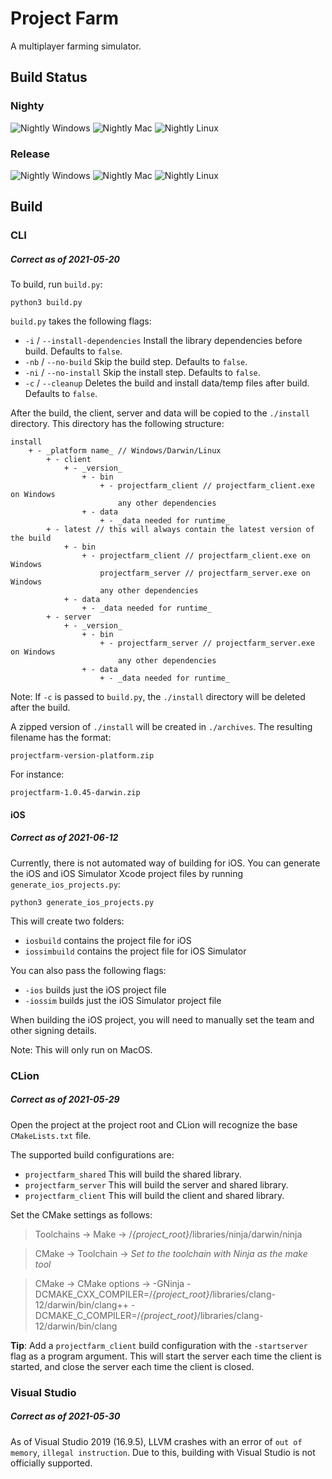 # Project Farm
A multiplayer farming simulator.

## Build Status
### Nighty
![Nightly Windows](https://github.com/snowmeltarcade/projectfarm/actions/workflows/build_nightly_windows.yml/badge.svg)
![Nightly Mac](https://github.com/snowmeltarcade/projectfarm/actions/workflows/build_nightly_mac.yml/badge.svg)
![Nightly Linux](https://github.com/snowmeltarcade/projectfarm/actions/workflows/build_nightly_linux.yml/badge.svg)

### Release
![Nightly Windows](https://github.com/snowmeltarcade/projectfarm/actions/workflows/build_release_windows.yml/badge.svg)
![Nightly Mac](https://github.com/snowmeltarcade/projectfarm/actions/workflows/build_release_mac.yml/badge.svg)
![Nightly Linux](https://github.com/snowmeltarcade/projectfarm/actions/workflows/build_release_linux.yml/badge.svg)

## Build
### CLI
##### Correct as of 2021-05-20

To build, run `build.py`:
```
python3 build.py
```

`build.py` takes the following flags:
* `-i` / `--install-dependencies`
    Install the library dependencies before build. Defaults to `false`.
* `-nb` / `--no-build`
    Skip the build step. Defaults to `false`.
* `-ni` / `--no-install`
    Skip the install step. Defaults to `false`.
* `-c` / `--cleanup`
    Deletes the build and install data/temp files after build. Defaults to `false`.

After the build, the client, server and data will be copied to the `./install` directory. This directory has the following structure:

```
install
    + - _platform name_ // Windows/Darwin/Linux
        + - client
            + - _version_
                + - bin
                    + - projectfarm_client // projectfarm_client.exe on Windows
                        any other dependencies
                + - data
                    + - _data needed for runtime_
        + - latest // this will always contain the latest version of the build
            + - bin
                + - projectfarm_client // projectfarm_client.exe on Windows
                    projectfarm_server // projectfarm_server.exe on Windows
                    any other dependencies
            + - data
                + - _data needed for runtime_
        + - server
            + - _version_
                + - bin
                    + - projectfarm_server // projectfarm_server.exe on Windows
                        any other dependencies
                + - data
                    + - _data needed for runtime_
```

Note: If `-c` is passed to `build.py`, the `./install` directory will be deleted after the build.

A zipped version of `./install` will be created in `./archives`. The resulting filename has the format:
```
projectfarm-version-platform.zip
```

For instance:
```
projectfarm-1.0.45-darwin.zip
```

#### iOS
##### Correct as of 2021-06-12
Currently, there is not automated way of building for iOS. You can generate the iOS and iOS Simulator Xcode project files by running `generate_ios_projects.py`:

```
python3 generate_ios_projects.py
```

This will create two folders:

* `iosbuild` contains the project file for iOS
* `iossimbuild` contains the project file for iOS Simulator

You can also pass the following flags:

* `-ios` builds just the iOS project file
* `-iossim` builds just the iOS Simulator project file

When building the iOS project, you will need to manually set the team and other signing details.

Note: This will only run on MacOS.

### CLion
##### Correct as of 2021-05-29
Open the project at the project root and CLion will recognize the base `CMakeLists.txt` file.

The supported build configurations are:

* `projectfarm_shared` This will build the shared library.
* `projectfarm_server` This will build the server and shared library.
* `projectfarm_client` This will build the client and shared library.

Set the CMake settings as follows:

> Toolchains -> Make -> /*{project_root}*/libraries/ninja/darwin/ninja

> CMake -> Toolchain -> *Set to the toolchain with Ninja as the make tool*

> CMake -> CMake options -> -GNinja -DCMAKE_CXX_COMPILER=/*{project_root}*/libraries/clang-12/darwin/bin/clang++ -DCMAKE_C_COMPILER=/*{project_root}*/libraries/clang-12/darwin/bin/clang

**Tip**: Add a `projectfarm_client` build configuration with the `-startserver` flag as a program argument. This will start the server each time the client is started, and close the server each time the client is closed.

### Visual Studio
##### Correct as of 2021-05-30
As of Visual Studio 2019 (16.9.5), LLVM crashes with an error of `out of memory`, `illegal instruction`. Due to this, building with Visual Studio is not officially supported.